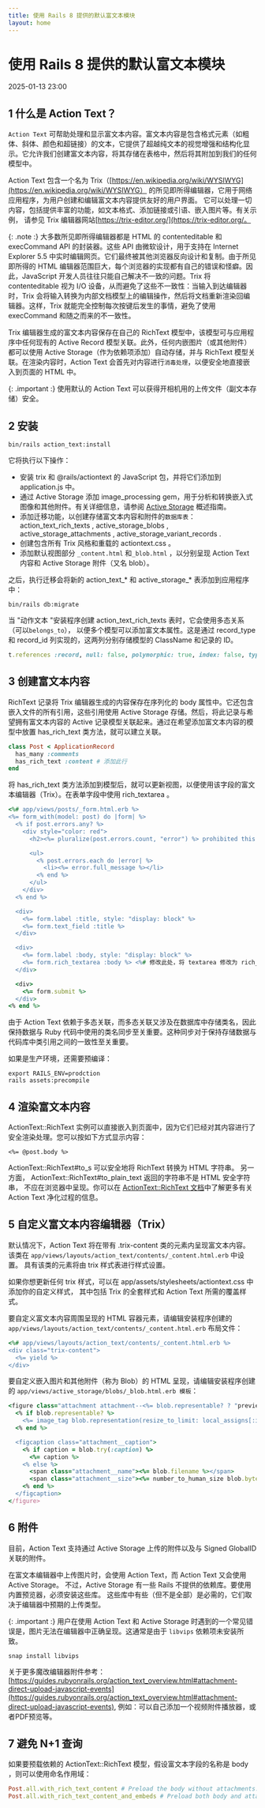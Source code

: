 ```yaml
---
title: 使用 Rails 8 提供的默认富文本模块
layout: home
---
```


# 使用 Rails 8 提供的默认富文本模块

2025-01-13 23:00

## 1 什么是 Action Text？

`Action Text` 可帮助处理和显示富文本内容。富文本内容是包含格式元素（如粗体、斜体、颜色和超链接）的文本，它提供了超越纯文本的视觉增强和结构化显示。它允许我们创建富文本内容，将其存储在表格中，然后将其附加到我们的任何模型中。

Action Text 包含一个名为 Trix（[https://en.wikipedia.org/wiki/WYSIWYG](https://en.wikipedia.org/wiki/WYSIWYG） 的所见即所得编辑器，它用于网络应用程序，为用户创建和编辑富文本内容提供友好的用户界面。
它可以处理一切内容，包括提供丰富的功能，如文本格式、添加链接或引语、嵌入图片等。有关示例，
请参见 Trix 编辑器网站[https://trix-editor.org/](https://trix-editor.org/。

{: .note :}
大多数所见即所得编辑器都是 HTML 的 contenteditable 和 execCommand API 的封装器。这些 API 由微软设计，用于支持在 Internet Explorer 5.5 中实时编辑网页。它们最终被其他浏览器反向设计和复制。由于所见即所得的 HTML 编辑器范围巨大，每个浏览器的实现都有自己的错误和怪癖。因此，JavaScript 开发人员往往只能自己解决不一致的问题。Trix 将 contenteditable 视为 I/O 设备，从而避免了这些不一致性：当输入到达编辑器时，Trix 会将输入转换为内部文档模型上的编辑操作，然后将文档重新渲染回编辑器。这样，Trix 就能完全控制每次按键后发生的事情，避免了使用 execCommand 和随之而来的不一致性。

Trix 编辑器生成的富文本内容保存在自己的 RichText 模型中，该模型可与应用程序中任何现有的 Active Record 
模型关联。此外，任何内嵌图片（或其他附件）都可以使用 Active Storage（作为依赖项添加）自动存储，并与 RichText 
模型关联。在渲染内容时，Action Text 会首先对内容进行`消毒处理`，以便安全地直接嵌入到页面的 HTML 中。

{: .important :}
使用默认的 Action Text 可以获得开相机用的上传文件（副文本存储）安全。

## 2 安装

```shell
bin/rails action_text:install
```
它将执行以下操作：

+ 安装 trix 和 @rails/actiontext 的 JavaScript 包，并将它们添加到 application.js 中。
+ 通过 Active Storage 添加 image_processing gem，用于分析和转换嵌入式图像和其他附件。有关详细信息，请参阅 [Active Storage](https://guides.rubyonrails.org/active_storage_overview.html) 概述指南。
+ 添加迁移功能，以创建存储富文本内容和附件的`数据库表`： action_text_rich_texts , active_storage_blobs , active_storage_attachments , active_storage_variant_records .
+ 创建包含所有 Trix 风格和重载的 actiontext.css 。
+ 添加默认视图部分 `_content.html` 和`_blob.html` ，以分别呈现 Action Text 内容和 Active Storage 附件（又名 blob）。

之后，执行迁移会将新的 action_text_* 和 active_storage_* 表添加到应用程序中：

```shell
bin/rails db:migrate
```
当 "动作文本 "安装程序创建 action_text_rich_texts 表时，它会使用多态关系（可以`belongs_to`），
以便多个模型可以添加富文本属性。这是通过 record_type 和 record_id 列实现的，这两列分别存储模型的 ClassName 和记录的 ID。

```ruby
t.references :record, null: false, polymorphic: true, index: false, type: :uuid
```

## 3 创建富文本内容

RichText 记录将 Trix 编辑器生成的内容保存在序列化的 body 属性中。它还包含嵌入文件的所有引用，这些引用使用 Active Storage 存储。然后，将此记录与希望拥有富文本内容的 Active 记录模型关联起来。通过在希望添加富文本内容的模型中放置 has_rich_text 类方法，就可以建立关联。

```ruby
class Post < ApplicationRecord
  has_many :comments
  has_rich_text :content # 添加此行
end
```

将 has_rich_text 类方法添加到模型后，就可以更新视图，以便使用该字段的富文本编辑器（Trix）。在表单字段中使用 rich_textarea 。

```ruby
<%# app/views/posts/_form.html.erb %>
<%= form_with(model: post) do |form| %>
  <% if post.errors.any? %>
    <div style="color: red">
      <h2><%= pluralize(post.errors.count, "error") %> prohibited this post from being saved:</h2>

      <ul>
        <% post.errors.each do |error| %>
          <li><%= error.full_message %></li>
        <% end %>
      </ul>
    </div>
  <% end %>

  <div>
    <%= form.label :title, style: "display: block" %>
    <%= form.text_field :title %>
  </div>

  <div>
    <%= form.label :body, style: "display: block" %>
    <%= form.rich_textarea :body %> <%# 修改此处，将 textarea 修改为 rich_textarea %>
  </div>

  <div>
    <%= form.submit %>
  </div>
<% end %>
```

由于 Action Text 依赖于多态关联，而多态关联又涉及在数据库中存储类名，因此保持数据与 Ruby 
代码中使用的类名同步至关重要。这种同步对于保持存储数据与代码库中类引用之间的一致性至关重要。

如果是生产环境，还需要预编译：

```
export RAILS_ENV=prodction
rails assets:precompile
```

## 4 渲染富文本内容

ActionText::RichText 实例可以直接嵌入到页面中，因为它们已经对其内容进行了安全渲染处理。您可以按如下方式显示内容：

```
<%= @post.body %>
```

ActionText::RichText#to_s 可以安全地将 RichText 转换为 HTML 字符串。
另一方面， ActionText::RichText#to_plain_text 返回的字符串不是 HTML 安全字符串，
不应在浏览器中呈现。你可以在 [ActionText::RichText 文档](https://api.rubyonrails.org/v8.0.1/classes/ActionText/RichText.html)中了解更多有关 Action Text 净化过程的信息。

## 5 自定义富文本内容编辑器（Trix）

默认情况下，Action Text 将在带有 .trix-content 类的元素内呈现富文本内容。
该类在 `app/views/layouts/action_text/contents/_content.html.erb` 中设置。
具有该类的元素将由 trix 样式表进行样式设置。

如果你想更新任何 trix 样式，可以在 app/assets/stylesheets/actiontext.css 中添加你的自定义样式，
其中包括 Trix 的全套样式和 Action Text 所需的覆盖样式。

要自定义富文本内容周围呈现的 HTML 容器元素，请编辑安装程序创建的 `app/views/layouts/action_text/contents/_content.html.erb` 布局文件：

```ruby
<%# app/views/layouts/action_text/contents/_content.html.erb %>
<div class="trix-content">
  <%= yield %>
</div>
```
要自定义嵌入图片和其他附件（称为 Blob）的 HTML 呈现，请编辑安装程序创建的 `app/views/active_storage/blobs/_blob.html.erb 模板`：

```ruby
<figure class="attachment attachment--<%= blob.representable? ? "preview" : "file" %> attachment--<%= blob.filename.extension %>">
  <% if blob.representable? %>
    <%= image_tag blob.representation(resize_to_limit: local_assigns[:in_gallery] ? [ 800, 600 ] : [ 1024, 768 ]) %>
  <% end %>

  <figcaption class="attachment__caption">
    <% if caption = blob.try(:caption) %>
      <%= caption %>
    <% else %>
      <span class="attachment__name"><%= blob.filename %></span>
      <span class="attachment__size"><%= number_to_human_size blob.byte_size %></span>
    <% end %>
  </figcaption>
</figure>
```

## 6 附件

目前，Action Text 支持通过 Active Storage 上传的附件以及与 Signed GlobalID 关联的附件。

在富文本编辑器中上传图片时，会使用 Action Text，而 Action Text 又会使用 Active Storage。
不过，Active Storage 有一些 Rails 不提供的依赖库。要使用内置预览器，必须安装这些库。
这些库中有些（但不是全部）是必需的，它们取决于编辑器中预期的上传类型。

{: .important :}
用户在使用 Action Text 和 Active Storage 时遇到的一个常见错误是，图片无法在编辑器中正确呈现。这通常是由于 `libvips` 依赖项未安装所致。

```shell
snap install libvips
```

关于更多魔改编辑器附件参考：[https://guides.rubyonrails.org/action_text_overview.html#attachment-direct-upload-javascript-events](https://guides.rubyonrails.org/action_text_overview.html#attachment-direct-upload-javascript-events),
例如：可以自己添加一个视频附件播放器，或者PDF预览等。

## 7 避免 N+1 查询

如果要预载依赖的 ActionText::RichText 模型，假设富文本字段的名称是 body ，则可以使用命名作用域：

```ruby
Post.all.with_rich_text_content # Preload the body without attachments.
Post.all.with_rich_text_content_and_embeds # Preload both body and attachments.
```
